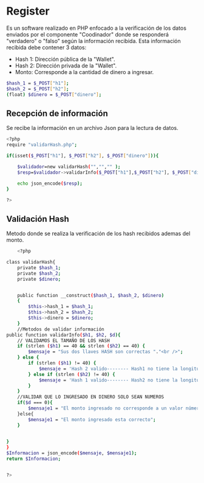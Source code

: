 # Register

Es un software realizado en PHP enfocado a la verificación de los datos enviados por el  componente "Coodinador" donde se responderá "verdadero" o "falso" según la información recibida.
Esta información recibida debe contener 3 datos:

+ Hash 1: Dirección pública de la "Wallet".
+ Hash 2: Dirección privada de la "Wallet".
+ Monto: Corresponde a la cantidad de dinero a ingresar.

```bash
$hash_1 = $_POST["h1"];
$hash_2 = $_POST["h2"];
(float) $dinero = $_POST["dinero"];
```

## Recepción de información
Se recibe la información en un archivo Json para la lectura de datos.

```bash
<?php
require "validarHash.php";

if(isset($_POST["h1"], $_POST["h2"], $_POST["dinero"])){

    $validador=new validarHash("","","" );
    $resp=$validador->validarInfo($_POST["h1"],$_POST["h2"], $_POST["dinero"]);

    echo json_encode($resp);
}

?>

```

## Validación Hash

Metodo donde se realiza la verificación de los hash recibidos ademas del monto.

```bash
    <?php 

class validarHash{
    private $hash_1;
    private $hash_2;
    private $dinero;


    public function __construct($hash_1, $hash_2, $dinero)
    {
        $this->hash_1 = $hash_1;
        $this->hash_2 = $hash_2;
        $this->dinero = $dinero;
    }
    //Metodos de validar información
public function validarInfo($h1, $h2, $d){
    // VALIDAMOS EL TAMAÑO DE LOS HASH
    if (strlen ($h1) == 40 && strlen ($h2) == 40) { 
        $mensaje = "Sus dos llaves HASH son correctas "."<br />";
    } else {
        if (strlen ($h1) != 40) {
            $mensaje = 'Hash 2 valido-------- Hash1 no tiene la longitud adecuada - tiene '.strlen ($h1).' caracteres'."<br />";
        } else if (strlen ($h2) != 40) {
            $mensaje = 'Hash 1 valido-------- Hash2 no tiene la longitud adecuada -tiene '.strlen ($h2).' caracteres'."<br />";
        } 
    }
    //VALIDAR QUE LO INGRESADO EN DINERO SOLO SEAN NUMEROS
    if($d === 0){
        $mensaje1 = "El monto ingresado no corresponde a un valor númerico"."<br />";
    }else{
        $mensaje1 = "El monto ingresado esta correcto";
    }

    
}
}
$Informacion = json_encode($mensaje, $mensaje1);
return $Informacion;


?>
 
```
